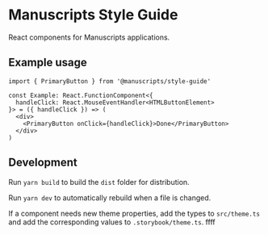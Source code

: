 # Manuscripts Style Guide

React components for Manuscripts applications.

## Example usage

```tsx
import { PrimaryButton } from '@manuscripts/style-guide'

const Example: React.FunctionComponent<{
  handleClick: React.MouseEventHandler<HTMLButtonElement>
}> = ({ handleClick }) => (
  <div>
    <PrimaryButton onClick={handleClick}>Done</PrimaryButton>
  </div>
)
```

## Development

Run `yarn build` to build the `dist` folder for distribution.

Run `yarn dev` to automatically rebuild when a file is changed.

If a component needs new theme properties, add the types to `src/theme.ts` and add the corresponding values to `.storybook/theme.ts`.
ffff
